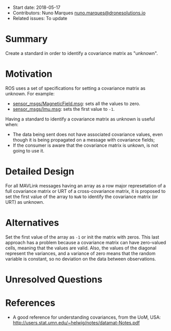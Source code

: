   * Start date: 2018-05-17
  * Contributors: Nuno Marques <nuno.marques@dronesolutions.io>
  * Related issues: To update

# Summary

Create a standard in order to identify a covariance matrix as "unknown".

# Motivation

ROS uses a set of specifications for setting a covariance matrix as unknown. For example:
  * [sensor_msgs/MagneticField.msg](http://docs.ros.org/jade/api/sensor_msgs/html/msg/MagneticField.html): sets all the
  values to zero.
  * [sensor_msgs/Imu.msg](http://docs.ros.org/api/sensor_msgs/html/msg/Imu.html): sets the first value to `-1`.

Having a standard to identify a covariance matrix as unknown is useful when:
  * The data being sent does not have associated covariance values, even though it is being propagated on a message with
  covariance fields;
  * If the consumer is aware that the covariance matrix is unkown, is not going to use it.

# Detailed Design

For all MAVLink messages having an array as a row major represetation of a full covariance matrix or URT of a cross-covariance
matrix, it is proposed to set the first value of the array to `NaN` to identify the covariance matrix (or URT) as unknown.

# Alternatives

Set the first value of the array as `-1` or init the matrix with zeros. This last approach has a problem because a
covariance matrix can have zero-valued cells, meaning that the values are valid. Also, the values of the diagonal
represent the variances, and a variance of zero means that the random variable is constant, so no deviation on the data
between observations.

# Unresolved Questions

# References
  * A good reference for understanding covariances, from the UoM, USA: http://users.stat.umn.edu/~helwig/notes/datamat-Notes.pdf
